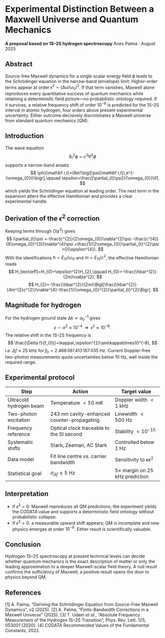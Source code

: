 # Experimental Distinction Between a Maxwell Universe and Quantum Mechanics
**A proposal based on 1S–2S hydrogen spectroscopy**
Anes Palma · August 2025

## Abstract
Source-free Maxwell dynamics for a single scalar energy field $\phi$ leads to the Schrödinger equation in the narrow-band (envelope) limit.
Higher-order terms appear at order $\epsilon^{2}=(\Delta\omega/\omega_{0})^{2}$.
If that term vanishes, Maxwell alone reproduces every quantitative success of quantum mechanics while retaining a deterministic field picture—no probabilistic ontology required.
If it survives, a relative frequency shift of order $10^{-8}$ is predicted for the 1S–2S interval in atomic hydrogen, four orders above present experimental uncertainty.
Either outcome decisively discriminates a Maxwell universe from standard quantum mechanics (QM).

## Introduction
The wave equation
$$
\partial_{t}^{2}\phi=c^{2}\nabla^{2}\phi
$$
supports a narrow-band ansatz
$$
\phi(\mathbf r,t)=\Re\!\bigl[\psi(\mathbf r,t)\,e^{-i\omega_{0}t}\bigr],\qquad
\epsilon=\frac{|\partial_{t}\psi|}{\omega_{0}}\ll1,
$$
which yields the Schrödinger equation at leading order.
The next term in the expansion alters the effective Hamiltonian and provides a clear experimental handle.

## Derivation of the $\epsilon^{2}$ correction
Keeping terms through $O(\epsilon^{2})$ gives
$$
i\partial_{t}\psi
=-\frac{c^{2}}{2\omega_{0}}\nabla^{2}\psi
-\frac{c^{4}}{8\omega_{0}^{3}}\nabla^{4}\psi
+\frac{1}{2\omega_{0}}\partial_{t}^{2}\psi
+O(\epsilon^{4}).
$$
With the identifications $\hbar=E_{11}/\omega_{11}$ and $m=E_{11}/c^{2}$, the effective Hamiltonian reads
$$
H_\text{eff}=H_{0}+\epsilon^{2}H_{2},\qquad
H_{0}=-\frac{\hbar^{2}}{2m}\nabla^{2},
$$
$$
H_{2}=-\frac{\hbar^{2}}{2m}\Bigl[\frac{\hbar^{2}}{4m^{2}c^{2}}\nabla^{4}-\frac{1}{\omega_{0}^{2}}\partial_{t}^{2}\Bigr].
$$

## Magnitude for hydrogen
For the hydrogen ground state $\Delta k\simeq a_{0}^{-1}$ gives
$$
\epsilon\sim\alpha^{2}\approx10^{-4}\;\;\Longrightarrow\;\;\epsilon^{2}\approx10^{-8}.
$$
The relative shift in the 1S–2S frequency is
$$
\frac{\Delta f}{f_{0}}=\kappa\,\epsilon^{2}\sim\kappa\times10^{-8},
$$
i.e. $\Delta f\approx25\ \text{kHz}$ for $f_{0}=2.466\,061\,413\,187\,035\ \text{Hz}$.
Current Doppler-free two-photon measurements quote uncertainties below $10\ \text{Hz}$, well inside the required range.

## Experimental protocol

| Step | Action | Target value |
| --- | --- | --- |
| Ultracold hydrogen beam | Temperature $<50\ \text{mK}$ | Doppler width $<1\ \text{kHz}$ |
| Two-photon excitation | 243 nm cavity-enhanced counter-propagating | Linewidth $<500\ \text{Hz}$ |
| Frequency reference | Optical clock traceable to the SI second | Stability $<10^{-15}$ |
| Systematic shifts | Stark, Zeeman, AC Stark | Controlled below $1\ \text{Hz}$ |
| Data model | Fit line centre vs. carrier bandwidth | Sensitivity to $\kappa\epsilon^{2}$ |
| Statistical goal | $\sigma_{\Delta f}\le5\ \text{Hz}$ | $5\times$ margin on 25 kHz prediction |

## Interpretation
* If $\epsilon^{2}=0$: Maxwell reproduces all QM predictions; the experiment yields the CODATA value and supports a deterministic field ontology without probabilistic collapse.
* If $\epsilon^{2}>0$: a measurable upward shift appears; QM is incomplete and new physics emerges at order $10^{-8}$.
Either result is scientifically valuable.

## Conclusion
Hydrogen 1S–2S spectroscopy at present technical levels can decide whether quantum mechanics is the exact description of matter or only the leading approximation to a deeper Maxwell-scalar field theory.
A null result confirms the sufficiency of Maxwell; a positive result opens the door to physics beyond QM.

## References
[1] A. Palma, “Deriving the Schrödinger Equation from Source-Free Maxwell Dynamics”, v2 (2025).
[2] A. Palma, “Finite-Bandwidth Corrections in a Maxwell Universe” (2025).
[3] T. Udem *et al.*, “Absolute Frequency Measurement of the Hydrogen 1S–2S Transition”, Phys. Rev. Lett. 125, 053001 (2020).
[4] CODATA Recommended Values of the Fundamental Constants, 2022.
